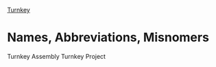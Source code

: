 [Turnkey](https://en.wikipedia.org/wiki/Turnkey)

# Names, Abbreviations, Misnomers
Turnkey Assembly
Turnkey Project